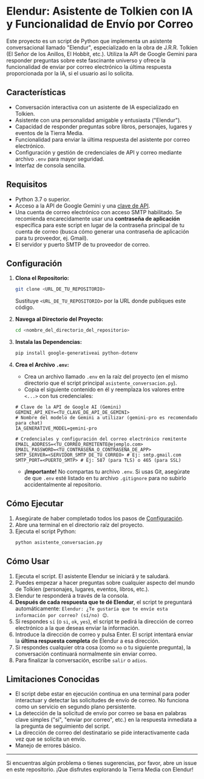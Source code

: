 # Elendur: Asistente de Tolkien con IA y Funcionalidad de Envío por Correo

Este proyecto es un script de Python que implementa un asistente conversacional llamado "Elendur", especializado en la obra de J.R.R. Tolkien (El Señor de los Anillos, El Hobbit, etc.). Utiliza la API de Google Gemini para responder preguntas sobre este fascinante universo y ofrece la funcionalidad de enviar por correo electrónico la última respuesta proporcionada por la IA, si el usuario así lo solicita.

## Características

* Conversación interactiva con un asistente de IA especializado en Tolkien.
* Asistente con una personalidad amigable y entusiasta ("Elendur").
* Capacidad de responder preguntas sobre libros, personajes, lugares y eventos de la Tierra Media.
* Funcionalidad para enviar la última respuesta del asistente por correo electrónico.
* Configuración y gestión de credenciales de API y correo mediante archivo `.env` para mayor seguridad.
* Interfaz de consola sencilla.

## Requisitos

* Python 3.7 o superior.
* Acceso a la API de Google Gemini y una [clave de API](https://aistudio.google.com/app/apikey).
* Una cuenta de correo electrónico con acceso SMTP habilitado. Se recomienda encarecidamente usar una **contraseña de aplicación** específica para este script en lugar de la contraseña principal de tu cuenta de correo (busca cómo generar una contraseña de aplicación para tu proveedor, ej. Gmail).
* El servidor y puerto SMTP de tu proveedor de correo.

## Configuración

1.  **Clona el Repositorio:**
    ```bash
    git clone <URL_DE_TU_REPOSITORIO>
    ```
    Sustituye `<URL_DE_TU_REPOSITORIO>` por la URL donde publiques este código.

2.  **Navega al Directorio del Proyecto:**
    ```bash
    cd <nombre_del_directorio_del_repositorio>
    ```

3.  **Instala las Dependencias:**
    ```bash
    pip install google-generativeai python-dotenv
    ```

4.  **Crea el Archivo `.env`:**
    * Crea un archivo llamado `.env` en la raíz del proyecto (en el mismo directorio que el script principal `asistente_conversacion.py`).
    * Copia el siguiente contenido en él y reemplaza los valores entre `<...>` con tus credenciales:

    ```dotenv
    # Clave de la API de Google AI (Gemini)
    GEMINI_API_KEY=<TU_CLAVE_DE_API_DE_GEMINI>
    # Nombre del modelo de Gemini a utilizar (gemini-pro es recomendado para chat)
    IA_GENERATIVE_MODEL=gemini-pro

    # Credenciales y configuración del correo electrónico remitente
    EMAIL_ADDRESS=<TU_CORREO_REMITENTE@ejemplo.com>
    EMAIL_PASSWORD=<TU_CONTRASEÑA_O_CONTRASEÑA_DE_APP>
    SMTP_SERVER=<SERVIDOR_SMTP_DE_TU_CORREO> # Ej: smtp.gmail.com
    SMTP_PORT=<PUERTO_SMTP> # Ej: 587 (para TLS) o 465 (para SSL)
    ```
    * **¡Importante!** No compartas tu archivo `.env`. Si usas Git, asegúrate de que `.env` esté listado en tu archivo `.gitignore` para no subirlo accidentalmente al repositorio.

## Cómo Ejecutar

1.  Asegúrate de haber completado todos los pasos de [Configuración](#configuración).
2.  Abre una terminal en el directorio raíz del proyecto.
3.  Ejecuta el script Python:
    ```bash
    python asistente_conversacion.py
    ```

## Cómo Usar

1.  Ejecuta el script. El asistente Elendur se iniciará y te saludará.
2.  Puedes empezar a hacer preguntas sobre cualquier aspecto del mundo de Tolkien (personajes, lugares, eventos, libros, etc.).
3.  Elendur te responderá a través de la consola.
4.  **Después de cada respuesta que te dé Elendur**, el script te preguntará automáticamente: `Elendur: ¿Te gustaría que te envíe esta información por correo? (sí/no) 😊`.
5.  Si respondes `sí` (o `si`, `ok`, `yes`), el script te pedirá la dirección de correo electrónico a la que deseas enviar la información.
6.  Introduce la dirección de correo y pulsa Enter. El script intentará enviar la **última respuesta completa** de Elendur a esa dirección.
7.  Si respondes cualquier otra cosa (como `no` o tu siguiente pregunta), la conversación continuará normalmente sin enviar correo.
8.  Para finalizar la conversación, escribe `salir` o `adios`.

## Limitaciones Conocidas

* El script debe estar en ejecución continua en una terminal para poder interactuar y detectar las solicitudes de envío de correo. No funciona como un servicio en segundo plano persistente.
* La detección de la solicitud de envío por correo se basa en palabras clave simples ("sí", "enviar por correo", etc.) en la respuesta inmediata a la pregunta de seguimiento del script.
* La dirección de correo del destinatario se pide interactivamente cada vez que se solicita un envío.
* Manejo de errores básico.

---

Si encuentras algún problema o tienes sugerencias, por favor, abre un issue en este repositorio. ¡Que disfrutes explorando la Tierra Media con Elendur!
